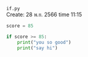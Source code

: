 `if.py`<br>
Create: 28 พ.ย. 2566 time 11:15<br>
```py
score = 85

if score >= 85:
    print("you so good")
    print("say hi")

```
